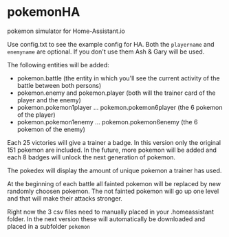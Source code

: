 # pokemonHA
pokemon simulator for Home-Assistant.io

Use config.txt to see the example config for HA.
Both the `playername` and `enemyname` are optional. If you don't use them Ash & Gary will be used.

The following entities will be added:
- pokemon.battle (the entity in which you'll see the current activity of the battle between both persons)
- pokemon.enemy and pokemon.player (both will the trainer card of the player and the enemy)
- pokemon.pokemon1player ... pokemon.pokemon6player (the 6 pokemon of the player)
- pokemon.pokemon1enemy ... pokemon.pokemon6enemy (the 6 pokemon of the enemy)

Each 25 victories will give a trainer a badge. In this version only the original 151 pokemon are included. In the future, more pokemon will be added and each 8 badges will unlock the next generation of pokemon.

The pokedex will display the amount of unique pokemon a trainer has used.

At the beginning of each battle all fainted pokemon will be replaced by new randomly choosen pokemon. The not fainted pokemon will go up one level and that will make their attacks stronger.

Right now the 3 csv files need to manually placed in your .homeassistant folder. In the next version these will automatically be downloaded and placed in a subfolder `pokemon`
